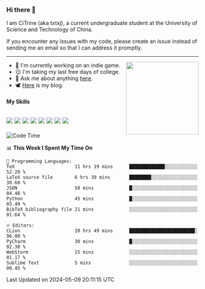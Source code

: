 ### Hi there 👋

I am CiTrine (aka txtxj), a current undergraduate student at the University of Science and Technology of China.

If you encounter any issues with my code, please create an issue instead of sending me an email so that I can address it promptly.

---

<img align="right" height="190" src="http://github-profile-summary-cards.vercel.app/api/cards/stats?username=txtxj&theme=vue">

- 🌱 I'm currently working on an indie game.
- 😉 I'm taking my last free days of college.
- 💬 Ask me about anything [here](https://github.com/txtxj/txtxj/issues).
- 🕊️ [Here](https://txtxj.top) is my blog.

#### My Skills

![](https://img.shields.io/badge/Unity-000000?logo=unity&logoColor=fff)
![](https://img.shields.io/badge/C%23-239120?logo=csharp&logoColor=fff)
![](https://img.shields.io/badge/Python-3e74a2?logo=python&logoColor=fff)
![](https://img.shields.io/badge/C++-65318e?logo=cplusplus&logoColor=fff)
![](https://img.shields.io/badge/C-5654a2?logo=c&logoColor=fff)
![](https://img.shields.io/badge/Vue-4FC08D?logo=vuedotjs&logoColor=fff)
![](https://img.shields.io/badge/Blender-f5792a?logo=blender&logoColor=fff)
![](https://img.shields.io/badge/MS%20SQL-cc2927?logo=microsoftsqlserver&logoColor=fff)
---

<!--START_SECTION:waka-->
![Code Time](http://img.shields.io/badge/Code%20Time-1%2C808%20hrs%201%20min-blue)

📊 **This Week I Spent My Time On** 

```text
💬 Programming Languages: 
TeX                      11 hrs 19 mins      █████████████░░░░░░░░░░░░   52.20 % 
LaTeX source file        6 hrs 39 mins       ████████░░░░░░░░░░░░░░░░░   30.68 % 
JSON                     58 mins             █░░░░░░░░░░░░░░░░░░░░░░░░   04.48 % 
Python                   45 mins             █░░░░░░░░░░░░░░░░░░░░░░░░   03.49 % 
BibTeX bibliography file 21 mins             ░░░░░░░░░░░░░░░░░░░░░░░░░   01.64 % 

🔥 Editors: 
CLion                    20 hrs 49 mins      ████████████████████████░   96.00 % 
PyCharm                  30 mins             █░░░░░░░░░░░░░░░░░░░░░░░░   02.38 % 
WebStorm                 15 mins             ░░░░░░░░░░░░░░░░░░░░░░░░░   01.17 % 
Sublime Text             5 mins              ░░░░░░░░░░░░░░░░░░░░░░░░░   00.45 % 
```


 Last Updated on 2024-05-09 20:11:15 UTC
<!--END_SECTION:waka-->
